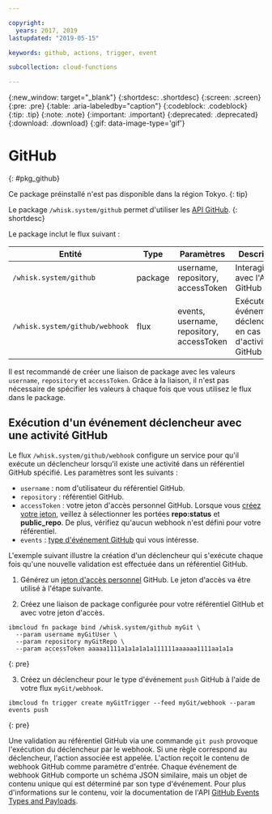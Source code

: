 ```yaml
---

copyright:
  years: 2017, 2019
lastupdated: "2019-05-15"

keywords: github, actions, trigger, event

subcollection: cloud-functions

---
```


{:new_window: target="_blank"}
{:shortdesc: .shortdesc}
{:screen: .screen}
{:pre: .pre}
{:table: .aria-labeledby="caption"}
{:codeblock: .codeblock}
{:tip: .tip}
{:note: .note}
{:important: .important}
{:deprecated: .deprecated}
{:download: .download}
{:gif: data-image-type='gif'}

# GitHub
{: #pkg_github}

Ce package préinstallé n'est pas disponible dans la région Tokyo.
{: tip}

Le package `/whisk.system/github` permet d'utiliser les [API GitHub](https://developer.github.com/).
{: shortdesc}

Le package inclut le flux suivant :

| Entité | Type | Paramètres | Description |
| --- | --- | --- | --- |
| `/whisk.system/github` | package | username, repository, accessToken | Interagir avec l'API GitHub |
| `/whisk.system/github/webhook` | flux | events, username, repository, accessToken | Exécuter des événements déclencheurs en cas d'activité GitHub |

Il est recommandé de créer une liaison de package avec les valeurs `username`, `repository` et `accessToken`.  Grâce à la liaison, il n'est pas nécessaire de spécifier les valeurs à chaque fois que vous utilisez le flux dans le package.

## Exécution d'un événement déclencheur avec une activité GitHub

Le flux `/whisk.system/github/webhook` configure un service pour qu'il exécute un déclencheur lorsqu'il existe une activité dans un référentiel GitHub spécifié. Les paramètres sont les suivants :

- `username` : nom d'utilisateur du référentiel GitHub.
- `repository` : référentiel GitHub.
- `accessToken` : votre jeton d'accès personnel GitHub. Lorsque vous [créez votre jeton](https://github.com/settings/tokens), veillez à sélectionner les portées **repo:status** et **public_repo**. De plus, vérifiez qu'aucun webhook n'est défini pour votre référentiel.
- `events` : [type d'événement GitHub](https://developer.github.com/v3/activity/events/types/) qui vous intéresse.

L'exemple suivant illustre la création d'un déclencheur qui s'exécute chaque fois qu'une nouvelle validation est effectuée dans un référentiel GitHub.

1. Générez un [jeton d'accès personnel](https://github.com/settings/tokens) GitHub. Le jeton d'accès va être utilisé à l'étape suivante.

2. Créez une liaison de package configurée pour votre référentiel GitHub et avec votre jeton d'accès.
  ```
  ibmcloud fn package bind /whisk.system/github myGit \
    --param username myGitUser \
    --param repository myGitRepo \
    --param accessToken aaaaa1111a1a1a1a1a111111aaaaaa1111aa1a1a
  ```
  {: pre}

3. Créez un déclencheur pour le type d'événement `push` GitHub à l'aide de votre flux `myGit/webhook`.
  ```
  ibmcloud fn trigger create myGitTrigger --feed myGit/webhook --param events push
  ```
  {: pre}

  Une validation au référentiel GitHub via une commande `git push` provoque l'exécution du déclencheur par le webhook. Si une règle correspond au déclencheur, l'action associée est appelée. L'action reçoit le contenu de webhook GitHub comme paramètre d'entrée. Chaque événement de webhook GitHub comporte un schéma JSON similaire, mais un objet de contenu unique qui est déterminé par son type d'événement. Pour plus d'informations sur le contenu, voir la documentation de l'API [GitHub Events Types and Payloads](https://developer.github.com/v3/activity/events/types/).

